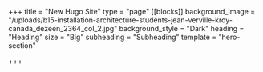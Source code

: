 +++
title = "New Hugo Site"
type = "page"
[[blocks]]
background_image = "/uploads/b15-installation-architecture-students-jean-verville-kroy-canada_dezeen_2364_col_2.jpg"
background_style = "Dark"
heading = "Heading"
size = "Big"
subheading = "Subheading"
template = "hero-section"

+++
